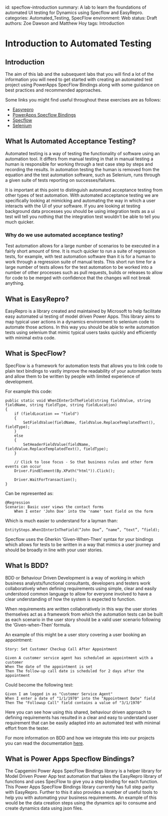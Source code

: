 id: specflow-introduction
summary: A lab to learn the foundations of automated UI testing for Dynamics using Specflow and EasyRepro.
categories: Automated_Testing, SpecFlow
environment: Web
status: Draft
authors: Zoe Dawson and Matthew Hoy
tags: Introduction

# Introduction to Automated Testing

## Introduction

The aim of this lab and the subsequent labs that you will find a lot of the information you will need to get started with creating an automated test project using PowerApps SpecFlow Bindings along with some guidance on best practices and recommended approaches.

Some links you might find useful throughout these exercises are as follows:

- [Easyrepro](https://github.com/microsoft/EasyRepro)
- [PowerApps Specflow Bindings](https://github.com/Capgemini/powerapps-specflow-bindings)
- [Specflow](https://docs.specflow.org/en/latest/)
- [Selenium](https://www.selenium.dev/documentation/en/)

## What Is Automated Acceptance Testing?

Automated testing is a way of testing the functionality of software using an automation tool. It differs from manual testing in that in manual testing a human is responsible for working through a test case step by steps and recording the results. In automation testing the human is removed from the equation and the test automation software, such as Selenium, runs through a given suite of tests reporting on successes/failures.

It is important at this point to distinguish automated acceptance testing from other types of test automation. With automated acceptance testing we are specifically looking at mimicking and automating the way in which a user interacts with the UI of your software. If you are looking at testing background data processes you should be using integration tests as a ui test will tell you nothing that the integration test wouldn’t be able to tell you much quicker.

### Why do we use automated acceptance testing?

Test automation allows for a large number of scenarios to be executed in a fairly short amount of time. It is much quicker to run a suite of regression tests, for example, with test automation software than it is for a human to work through a regression suite of manual tests. This short run time for a large number of tests allows for the test automation to be worked into a number of other processes such as pull requests, builds or releases to allow for code to be merged with confidence that the changes will not break anything.

## What is EasyRepro?

EasyRepro is a library created and maintained by Microsoft to help facilitate easy automated ui testing of model driven Power Apps. This library aims to map typical user actions in a dynamics environment to selenium code to automate those actions. In this way you should be able to write automation tests using selenium that mimic typical users tasks quickly and efficiently with minimal extra code.

## What is SpecFlow?

SpecFlow is a framework for automation tests that allows you to link code to plain text bindings to vastly improve the readability of your automation tests and allow them to be written by people with limited experience of development.

For example this code:

```
public static void WhenIEnterInTheField(string fieldValue, string fieldName, string fieldType, string fieldLocation)
{
    if (fieldLocation == "field")
    {
        SetFieldValue(fieldName, fieldValue.ReplaceTemplatedText(), fieldType);
    }
    else
    {
        SetHeaderFieldValue(fieldName, fieldValue.ReplaceTemplatedText(), fieldType);
    }

    // Click to lose focus - So that business rules and other form events can occur
    Driver.FindElement(By.XPath("html")).Click();

    Driver.WaitForTransaction();
}
```

Can be represented as:

```
@Regression
Scenario: Basic user views the contact forms
	When I enter 'John Doe' into the 'name' text field on the form
```

Which is much easier to understand for a layman than:

```
EntitySteps.WhenIEnterInTheField(“John Doe”, “name”, “text”, “field);
```

Specflow uses the Gherkin ‘Given-When-Then’ syntax for your bindings which allows for tests to be written in a way that mimics a user journey and should be broadly in line with your user stories.

## What Is BDD?

BDD or Behaviour Driven Development is a way of working in which business analysts/functional consultants, developers and testers work collaboratively when defining requirements using simple, clear and easily understood common language to allow for everyone involved to have a clear understanding of how the system is expected to function.

When requirements are written collaboratively in this way the user stories themselves act as a framework from which the automation tests can be built as each scenario in the user story should be a valid user scenario following the ‘Given-when-Then’ formula.

An example of this might be a user story covering a user booking an appointment:

```
Story: Set Customer Checkup Call After Appointment

Given A customer service agent has scheduled an appointment with a customer
When The date of the appointment is set
Then The follow-up call date is scheduled for 2 days after the appointment
```

Could become the following test:

```
Given I am logged in as "Customer Service Agent"
When I enter a date of "1/1/1970" into the "Appointment Date" field
Then The "Followup Call" field contains a value of "3/1/1970"
```

Here you can see how using this shared, behaviour driven approach to defining requirements has resulted in a clear and easy to understand user requirement that can be easily adapted into an automated test with minimal effort from the tester.

For more information on BDD and how we integrate this into our projects you can read the documentation [here](https://capgeminiuk.visualstudio.com/Microsoft%20Community/_wiki/wikis/Microsoft-Community.wiki/839/Create-and-Sign-Off-Detailed-User-Stories).

## What is Power Apps Specflow Bindings?

The Capgemini Power Apps SpecFlow Bindings library is a helper library for Model Driven Power App test automation that takes the EasyRepro library of functions and uses SpecFlow to give you a step binding for each function. This Power Apps SpecFlow Bindings library currently has full step parity with EasyRepro. Further to this it also provides a number of useful tools to help you with automating your business requirements. An example of this would be the data creation steps using the dynamics api to consume and create dynamics data using json files.
